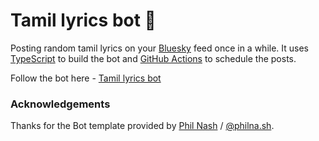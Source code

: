 # Tamil lyrics bot 🦋

Posting random tamil lyrics on your [Bluesky](https://bsky.app/) feed once in a while. It uses [TypeScript](https://www.typescriptlang.org/) to build the bot and [GitHub Actions](https://docs.github.com/en/actions) to schedule the posts.

Follow the bot here - [Tamil lyrics bot](https://staging.bsky.app/profile/tamillyricsbot.bsky.social)

### Acknowledgements
Thanks for the Bot template provided by [Phil Nash](https://github.com/philnash/bsky-bot/) / [@philna.sh](https://staging.bsky.app/profile/philna.sh).

